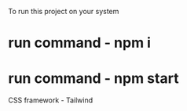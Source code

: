 To run this project on your system


# run command - npm i

# run command - npm start






CSS framework - Tailwind